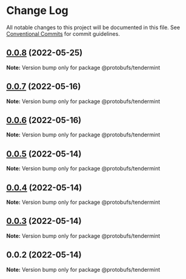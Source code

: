 # Change Log

All notable changes to this project will be documented in this file.
See [Conventional Commits](https://conventionalcommits.org) for commit guidelines.

## [0.0.8](https://github.com/pyramation/protobufs/compare/@protobufs/tendermint@0.0.7...@protobufs/tendermint@0.0.8) (2022-05-25)

**Note:** Version bump only for package @protobufs/tendermint





## [0.0.7](https://github.com/pyramation/protobufs/compare/@protobufs/tendermint@0.0.6...@protobufs/tendermint@0.0.7) (2022-05-16)

**Note:** Version bump only for package @protobufs/tendermint





## [0.0.6](https://github.com/pyramation/protobufs/compare/@protobufs/tendermint@0.0.5...@protobufs/tendermint@0.0.6) (2022-05-16)

**Note:** Version bump only for package @protobufs/tendermint





## [0.0.5](https://github.com/pyramation/protobufs/compare/@protobufs/tendermint@0.0.4...@protobufs/tendermint@0.0.5) (2022-05-14)

**Note:** Version bump only for package @protobufs/tendermint





## [0.0.4](https://github.com/pyramation/protobufs/compare/@protobufs/tendermint@0.0.3...@protobufs/tendermint@0.0.4) (2022-05-14)

**Note:** Version bump only for package @protobufs/tendermint





## [0.0.3](https://github.com/pyramation/protobufs/compare/@protobufs/tendermint@0.0.2...@protobufs/tendermint@0.0.3) (2022-05-14)

**Note:** Version bump only for package @protobufs/tendermint





## 0.0.2 (2022-05-14)

**Note:** Version bump only for package @protobufs/tendermint

